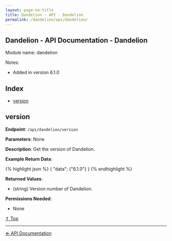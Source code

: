 ```yaml
---
layout: page-no-title
title: Dandelion - API - Dandelion
permalink: /dandelion/api/dandelion/
---
```


Dandelion - API Documentation - Dandelion
-----------------------------------------

Module name: dandelion

Notes:

- Added in version 6.1.0

Index
-----

- [version](#version)

version
-------

**Endpoint**: `/api/dandelion/version`

**Parameters**: None

**Description**: Get the version of Dandelion.

**Example Return Data**:

{% highlight json %}
{
	"data": {"6.1.0"}
}
{% endhighlight %}

**Returned Values**:

- (string) Version number of Dandelion.

**Permissions Needed**:

- None

[&#8657; Top](#index)

* * * * *

[&#8656; API Documentation](/dandelion/api)
